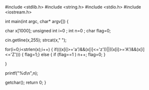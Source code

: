 #include &lt;stdlib.h&gt;
#include &lt;string.h&gt;
#include &lt;stdio.h&gt;
#include &lt;iostream.h&gt;

int main(int argc, char* argv[])
{

char x[1000];
unsigned int i=0 ;
int n=0 ;
char flag=0;


cin.getline(x,255);
strcat(x," ");

for(i=0;i&lt;strlen(x);i++)
{
 if(((x[i]&gt;='a')&amp;&amp;(x[i]&lt;='z'))||((x[i]&gt;='A')&amp;&amp;(x[i]&lt;='Z')))
 { flag=1;}
 else
 {
 if (flag==1 ) n++; 
 flag=0;
 }

}


printf("%d\n",n);

getchar();
return 0;
}
